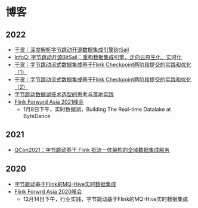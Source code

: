 # 博客

## 2022

- [干货｜深度解析字节跳动开源数据集成引擎BitSail](https://mp.weixin.qq.com/s/FqVICUVsaJWNuDwIUe5ZnQ)
- [InfoQ: 字节跳动开源BitSail：重构数据集成引擎，走向云原生化、实时化](https://mp.weixin.qq.com/s/nQdWOipYggBNGAB-LLcbCA)
- [干货｜字节跳动流式数据集成基于Flink Checkpoint两阶段提交的实践和优化（1）](https://mp.weixin.qq.com/s?__biz=MzkwMzMwOTQwMg==&mid=2247490866&idx=1&sn=ff8e0bce2bce0eaea87cfafcaba4c6f6&chksm=c0996c07f7eee5114ded498b3c42bdec36f9eeb1220f1dcdc7e47d0b6cfb4487d78f74bfc834&token=785097190&lang=zh_CN#rd)
- [干货｜字节跳动流式数据集成基于Flink Checkpoint两阶段提交的实践和优化（2）](https://mp.weixin.qq.com/s/Ne_Yz-szz4dR8KijuNg3nA)
- [字节跳动数据湖技术选型的思考与落地实践](https://www.cnblogs.com/bytedata/p/15839385.html)
- [Flink Forward Asia 2021峰会](https://developer.aliyun.com/special/ffa2021/live#)
    - 1月8日下午，实时数据湖，Building The Real-time Datalake at ByteDance

## 2021
- [QCon2021：字节跳动基于 Flink 批流一体架构的全域数据集成服务](https://blog.csdn.net/yangshengwei230612/article/details/114455307)

## 2020
- [字节跳动基于Flink的MQ-Hive实时数据集成](https://mp.weixin.qq.com/s/U04x9bzgWhjxQTXFgp-_GQ)
- [Flink Forwrd Asia 2020峰会](https://developer.aliyun.com/topic/ffa2020/live)
    - 12月14日下午，行业实践，字节跳动基于Flink的MQ-Hive实时数据集成